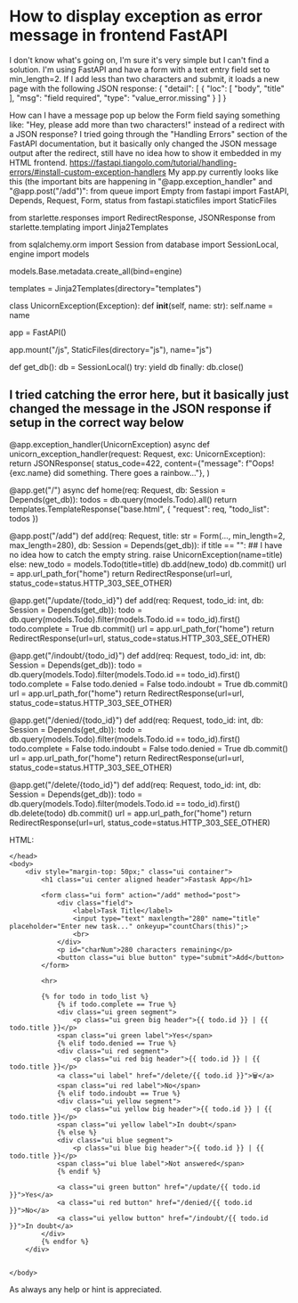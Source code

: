 
# How to display exception as error message in frontend FastAPI

I don't know what's going on, I'm sure it's very simple but I can't find a solution.
I'm using FastAPI and have a form with a text entry field set to min_length=2. If I add less than two characters and submit, it loads a new page with the following JSON response:
{
"detail": [
{
"loc": [
"body",
"title"
],
"msg": "field required",
"type": "value_error.missing"
}
]
}

How can I have a message pop up below the Form field saying something like: "Hey, please add more than two characters!" instead of a redirect with a JSON response?
I tried going through the "Handling Errors" section of the FastAPI documentation, but it basically only changed the JSON message output after the redirect, still have no idea how to show it embedded in my HTML frontend.
https://fastapi.tiangolo.com/tutorial/handling-errors/#install-custom-exception-handlers
My app.py currently looks like this (the important bits are happening in "@app.exception_handler" and "@app.post("/add")":
from queue import Empty
from fastapi import FastAPI, Depends, Request, Form, status
from fastapi.staticfiles import StaticFiles

from starlette.responses import RedirectResponse, JSONResponse
from starlette.templating import Jinja2Templates

from sqlalchemy.orm import Session
from database import SessionLocal, engine
import models

models.Base.metadata.create_all(bind=engine)

templates = Jinja2Templates(directory="templates")

class UnicornException(Exception):
    def __init__(self, name: str):
        self.name = name

app = FastAPI()

app.mount("/js", StaticFiles(directory="js"), name="js")


def get_db():
    db = SessionLocal()
    try: 
        yield db
    finally:
        db.close()

## I tried catching the error here, but it basically just changed the message in the JSON response if setup in the correct way below
@app.exception_handler(UnicornException)
async def unicorn_exception_handler(request: Request, exc: UnicornException):
    return JSONResponse(
        status_code=422,
        content={"message": f"Oops! {exc.name} did something. There goes a rainbow..."},
    )

@app.get("/")
async def home(req: Request, db: Session = Depends(get_db)):
    todos = db.query(models.Todo).all()
    return templates.TemplateResponse("base.html", { "request": req, "todo_list": todos })

@app.post("/add")
def add(req: Request, title: str = Form(..., min_length=2, max_length=280), db: Session = Depends(get_db)):
    if title == "": ## I have no idea how to catch the empty string. 
        raise UnicornException(name=title) 
    else:
        new_todo = models.Todo(title=title)
        db.add(new_todo)
        db.commit()
        url = app.url_path_for("home")
        return RedirectResponse(url=url, status_code=status.HTTP_303_SEE_OTHER)

@app.get("/update/{todo_id}")
def add(req: Request, todo_id: int, db: Session = Depends(get_db)):
    todo = db.query(models.Todo).filter(models.Todo.id == todo_id).first()
    todo.complete = True
    db.commit()
    url = app.url_path_for("home")
    return RedirectResponse(url=url, status_code=status.HTTP_303_SEE_OTHER)

@app.get("/indoubt/{todo_id}")
def add(req: Request, todo_id: int, db: Session = Depends(get_db)):
    todo = db.query(models.Todo).filter(models.Todo.id == todo_id).first()
    todo.complete = False
    todo.denied = False
    todo.indoubt = True
    db.commit()
    url = app.url_path_for("home")
    return RedirectResponse(url=url, status_code=status.HTTP_303_SEE_OTHER)

@app.get("/denied/{todo_id}")
def add(req: Request, todo_id: int, db: Session = Depends(get_db)):
    todo = db.query(models.Todo).filter(models.Todo.id == todo_id).first()
    todo.complete = False
    todo.indoubt = False
    todo.denied = True
    db.commit()
    url = app.url_path_for("home")
    return RedirectResponse(url=url, status_code=status.HTTP_303_SEE_OTHER)


@app.get("/delete/{todo_id}")
def add(req: Request, todo_id: int, db: Session = Depends(get_db)):
    todo = db.query(models.Todo).filter(models.Todo.id == todo_id).first()
    db.delete(todo)
    db.commit()
    url = app.url_path_for("home")
    return RedirectResponse(url=url, status_code=status.HTTP_303_SEE_OTHER)

HTML:
<!DOCTYPE html>
<html lang="en">
    <head>
        <meta charset="UTF-8">
        <meta name="viewport" content="width=device-width, initial-scale=1.0">
        <title>Todo App - Fastapi</title>
        <link rel="stylesheet" href="https://cdn.jsdelivr.net/npm/semantic-ui@2.4.2/dist/semantic.min.css">
        <script src="https://cdn.jsdelivr.net/npm/semantic-ui@2.4.2/dist/semantic.min.js"></script>
        <script src="/js/script.js"></script>

    </head>
    <body>
        <div style="margin-top: 50px;" class="ui container">
            <h1 class="ui center aligned header">Fastask App</h1>

            <form class="ui form" action="/add" method="post">
                <div class="field">
                    <label>Task Title</label>
                    <input type="text" maxlength="280" name="title" placeholder="Enter new task..." onkeyup="countChars(this)";>
                    <br>
                </div>
                <p id="charNum">280 characters remaining</p>
                <button class="ui blue button" type="submit">Add</button>
            </form>

            <hr>

            {% for todo in todo_list %} 
                {% if todo.complete == True %}
                <div class="ui green segment">
                    <p class="ui green big header">{{ todo.id }} | {{ todo.title }}</p>
                <span class="ui green label">Yes</span>
                {% elif todo.denied == True %}
                <div class="ui red segment">
                    <p class="ui red big header">{{ todo.id }} | {{ todo.title }}</p>
                <a class="ui label" href="/delete/{{ todo.id }}">🗑️</a>
                <span class="ui red label">No</span>
                {% elif todo.indoubt == True %}
                <div class="ui yellow segment">
                    <p class="ui yellow big header">{{ todo.id }} | {{ todo.title }}</p>
                <span class="ui yellow label">In doubt</span>
                {% else %}
                <div class="ui blue segment">
                    <p class="ui blue big header">{{ todo.id }} | {{ todo.title }}</p>
                <span class="ui blue label">Not answered</span>
                {% endif %}
                 
                <a class="ui green button" href="/update/{{ todo.id }}">Yes</a>
                <a class="ui red button" href="/denied/{{ todo.id }}">No</a>
                <a class="ui yellow button" href="/indoubt/{{ todo.id }}">In doubt</a>
            </div>
            {% endfor %}
        </div>


    </body>

</html>

As always any help or hint is appreciated.

        